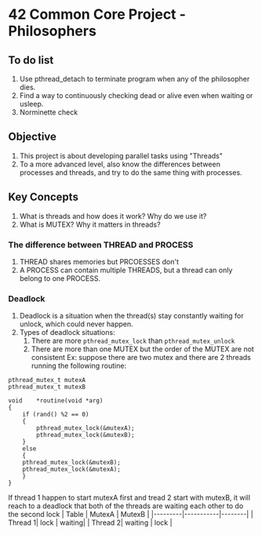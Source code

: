 # 42 Common Core Project - Philosophers

## To do list

1. Use pthread_detach to terminate program when any of the philosopher dies.
2. Find a way to continuously checking dead or alive even when waiting or usleep.
3. Norminette check

## Objective

1. This project is about developing parallel tasks using "Threads"
2. To a more advanced level, also know the differences between processes and threads, and try to do the same thing with processes.

## Key Concepts

1. What is threads and how does it work? Why do we use it?
2. What is MUTEX? Why it matters in threads?

### The difference between THREAD and PROCESS

1. THREAD shares memories but PRCOESSES don't
2. A PROCESS can contain multiple THREADS, but a thread can only belong to one PROCESS.

### Deadlock

1. Deadlock is a situation when the thread(s) stay constantly waiting for unlock, which could never happen.
2. Types of deadlock situations:
    1. There are more ```pthread_mutex_lock``` than ```pthread_mutex_unlock```
    2. There are more than one MUTEX but the order of the MUTEX are not consistent
    Ex: suppose there are two mutex and there are 2 threads running the following routine:
```
pthread_mutex_t mutexA
pthread_mutex_t mutexB

void    *routine(void *arg)
{
    if (rand() %2 == 0)
    {
        pthread_mutex_lock(&mutexA);
        pthread_mutex_lock(&mutexB);
    }
    else
    {
    pthread_mutex_lock(&mutexB);
    pthread_mutex_lock(&mutexA);
    }
}
```
If thread 1 happen to start mutexA first and tread 2 start with mutexB, it will reach to a deadlock that both of the threads are waiting each other to do the second lock
| Table   | MutexA    | MutexB |
|---------|-----------|--------|
| Thread 1| lock      | waiting|
| Thread 2| waiting   | lock   |

